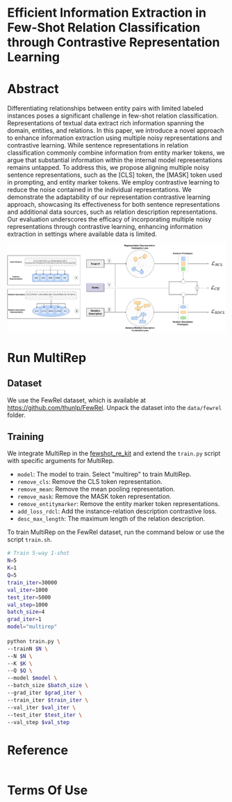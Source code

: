 # Efficient Information Extraction in Few-Shot Relation Classification through Contrastive Representation Learning

# Abstract
Differentiating relationships between entity pairs with limited labeled instances poses a significant challenge in few-shot relation classification. Representations of textual data extract rich information spanning the domain, entities, and relations.
In this paper, we introduce a novel approach to enhance information extraction using multiple noisy representations and contrastive learning. While sentence representations in relation classification commonly combine information from entity marker tokens, we argue that substantial information within the internal model representations remains untapped. To address this, we propose aligning multiple noisy sentence representations, such as the [CLS] token, the [MASK] token used in prompting, and entity marker tokens. We employ contrastive learning to reduce the noise contained in the individual representations. We demonstrate the adaptability of our representation contrastive learning approach, showcasing its effectiveness for both sentence representations and additional data sources, such as relation description representations. Our evaluation underscores the efficacy of incorporating multiple noisy representations through contrastive learning, enhancing information extraction in settings where available data is limited.

![](multirep.png)

# Run MultiRep

## Dataset
We use the FewRel dataset, which is available at https://github.com/thunlp/FewRel. Unpack the dataset into the `data/fewrel` folder.

## Training

We integrate MultiRep in the [fewshot_re_kit](https://github.com/thunlp/FewRel) and extend the `train.py` script with specific arguments for MultiRep.

- `model`: The model to train. Select "multirep" to train MultiRep.
- `remove_cls`: Remove the CLS token representation.
- `remove_mean`: Remove the mean pooling representation.
- `remove_mask`: Remove the MASK token representation.
- `remove_entitymarker`: Remove the entity marker token representations.
- `add_loss_rdcl`: Add the instance-relation description contrastive loss.
- `desc_max_length`: The maximum length of the relation description.


To train MultiRep on the FewRel dataset, run the command below or use the script `train.sh`.

```bash
# Train 5-way 1-shot
N=5
K=1
Q=5
train_iter=30000
val_iter=1000
test_iter=5000
val_step=1000
batch_size=4
grad_iter=1
model="multirep"

python train.py \
--trainN $N \
--N $N \
--K $K \
--Q $Q \
--model $model \
--batch_size $batch_size \
--grad_iter $grad_iter \
--train_iter $train_iter \
--val_iter $val_iter \
--test_iter $test_iter \
--val_step $val_step
```

# Reference
```bibtex
```

# Terms Of Use
